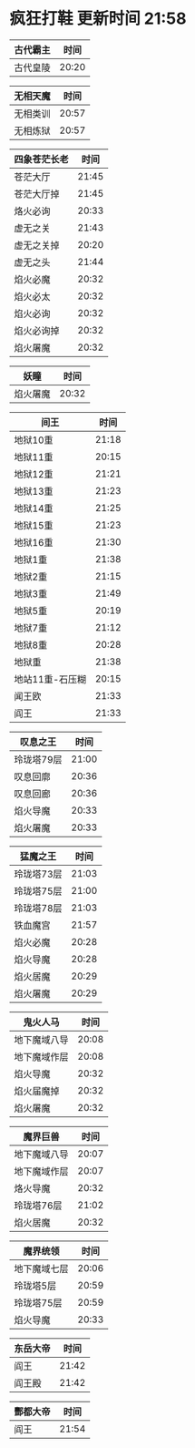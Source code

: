 # 疯狂打鞋 更新时间 21:58

| 古代霸主   | 时间    |
|--------|-------|
| 古代皇陵 | 20:20 |

| 无相天魔   | 时间    |
|--------|-------|
| 无相类训 | 20:57 |
| 无相炼狱 | 20:57 |

| 四象苍茫长老   | 时间    |
|--------|-------|
| 苍茫大厅 | 21:45 |
| 苍茫大厅掉 | 21:45 |
| 烙火必询 | 20:33 |
| 虚无之关 | 21:43 |
| 虚无之关掉 | 20:20 |
| 虚无之头 | 21:44 |
| 焰火必魔 | 20:32 |
| 焰火必太 | 20:32 |
| 焰火必询 | 20:32 |
| 焰火必询掉 | 20:32 |
| 焰火屠魔 | 20:32 |

| 妖瞳   | 时间    |
|--------|-------|
| 焰火屠魔 | 20:32 |

| 间王   | 时间    |
|--------|-------|
| 地狱10重 | 21:18 |
| 地狱11重 | 20:15 |
| 地狱12重 | 21:21 |
| 地狱13重 | 21:23 |
| 地狱14重 | 21:25 |
| 地狱15重 | 21:23 |
| 地狱16重 | 21:30 |
| 地狱1重 | 21:38 |
| 地狱2重 | 21:15 |
| 地狱3重 | 21:49 |
| 地狱5重 | 20:19 |
| 地狱7重 | 21:12 |
| 地狱8重 | 20:28 |
| 地狱重 | 21:38 |
| 地站11重-石压糊 | 20:15 |
| 闻王欧 | 21:33 |
| 阎王 | 21:33 |

| 叹息之王   | 时间    |
|--------|-------|
| 玲珑塔79层 | 21:00 |
| 叹息回廓 | 20:36 |
| 叹息回廊 | 20:36 |
| 焰火导魔 | 20:33 |
| 焰火屠魔 | 20:33 |

| 猛魔之王   | 时间    |
|--------|-------|
| 玲珑塔73层 | 21:03 |
| 玲珑塔75层 | 21:00 |
| 玲珑塔78层 | 21:03 |
| 铁血魔宫 | 21:57 |
| 焰火必魔 | 20:28 |
| 焰火导魔 | 20:28 |
| 焰火居魔 | 20:29 |
| 焰火屠魔 | 20:29 |

| 鬼火人马   | 时间    |
|--------|-------|
| 地下魔域八导 | 20:08 |
| 地下魔域作层 | 20:08 |
| 焰火导魔 | 20:32 |
| 焰火届魔掉 | 20:32 |
| 焰火屠魔 | 20:32 |

| 魔界巨兽   | 时间    |
|--------|-------|
| 地下魔域八导 | 20:07 |
| 地下魔域作层 | 20:07 |
| 烙火导魔 | 20:32 |
| 玲珑塔76层 | 21:02 |
| 焰火居魔 | 20:32 |

| 魔界统领   | 时间    |
|--------|-------|
| 地下魔域七层 | 20:06 |
| 玲珑塔5层 | 20:59 |
| 玲珑塔75层 | 20:59 |
| 焰火导魔 | 20:33 |

| 东岳大帝   | 时间    |
|--------|-------|
| 阎王 | 21:42 |
| 阎王殿 | 21:42 |

| 酆都大帝   | 时间    |
|--------|-------|
| 阎王 | 21:54 |